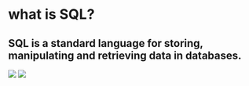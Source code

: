 # what is SQL?
## SQL is a standard language for storing, manipulating and retrieving data in databases.

![](https://hackr.io/blog/sql-cheat-sheet/thumbnail/large)
![](https://i.pinimg.com/originals/64/8c/c7/648cc77e84228483030f86e1462add59.jpg)
